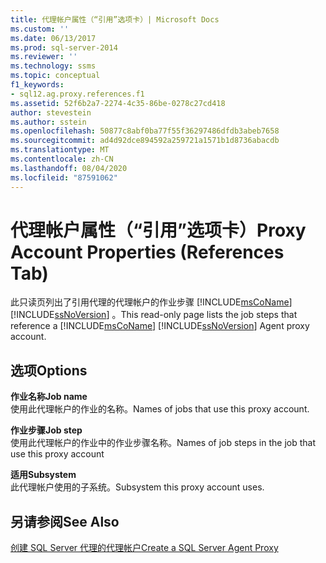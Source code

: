 ```yaml
---
title: 代理帐户属性（“引用”选项卡）| Microsoft Docs
ms.custom: ''
ms.date: 06/13/2017
ms.prod: sql-server-2014
ms.reviewer: ''
ms.technology: ssms
ms.topic: conceptual
f1_keywords:
- sql12.ag.proxy.references.f1
ms.assetid: 52f6b2a7-2274-4c35-86be-0278c27cd418
author: stevestein
ms.author: sstein
ms.openlocfilehash: 50877c8abf0ba77f55f36297486dfdb3abeb7658
ms.sourcegitcommit: ad4d92dce894592a259721a1571b1d8736abacdb
ms.translationtype: MT
ms.contentlocale: zh-CN
ms.lasthandoff: 08/04/2020
ms.locfileid: "87591062"
---
```

# <a name="proxy-account-properties-references-tab"></a><span data-ttu-id="49d26-102">代理帐户属性（“引用”选项卡）</span><span class="sxs-lookup"><span data-stu-id="49d26-102">Proxy Account Properties (References Tab)</span></span>
  <span data-ttu-id="49d26-103">此只读页列出了引用代理的代理帐户的作业步骤 [!INCLUDE[msCoName](../../includes/msconame-md.md)] [!INCLUDE[ssNoVersion](../../includes/ssnoversion-md.md)] 。</span><span class="sxs-lookup"><span data-stu-id="49d26-103">This read-only page lists the job steps that reference a [!INCLUDE[msCoName](../../includes/msconame-md.md)] [!INCLUDE[ssNoVersion](../../includes/ssnoversion-md.md)] Agent proxy account.</span></span>  
  
## <a name="options"></a><span data-ttu-id="49d26-104">选项</span><span class="sxs-lookup"><span data-stu-id="49d26-104">Options</span></span>  
 <span data-ttu-id="49d26-105">**作业名称**</span><span class="sxs-lookup"><span data-stu-id="49d26-105">**Job name**</span></span>  
 <span data-ttu-id="49d26-106">使用此代理帐户的作业的名称。</span><span class="sxs-lookup"><span data-stu-id="49d26-106">Names of jobs that use this proxy account.</span></span>  
  
 <span data-ttu-id="49d26-107">**作业步骤**</span><span class="sxs-lookup"><span data-stu-id="49d26-107">**Job step**</span></span>  
 <span data-ttu-id="49d26-108">使用此代理帐户的作业中的作业步骤名称。</span><span class="sxs-lookup"><span data-stu-id="49d26-108">Names of job steps in the job that use this proxy account</span></span>  
  
 <span data-ttu-id="49d26-109">**适用**</span><span class="sxs-lookup"><span data-stu-id="49d26-109">**Subsystem**</span></span>  
 <span data-ttu-id="49d26-110">此代理帐户使用的子系统。</span><span class="sxs-lookup"><span data-stu-id="49d26-110">Subsystem this proxy account uses.</span></span>  
  
## <a name="see-also"></a><span data-ttu-id="49d26-111">另请参阅</span><span class="sxs-lookup"><span data-stu-id="49d26-111">See Also</span></span>  
 [<span data-ttu-id="49d26-112">创建 SQL Server 代理的代理帐户</span><span class="sxs-lookup"><span data-stu-id="49d26-112">Create a SQL Server Agent Proxy</span></span>](create-a-sql-server-agent-proxy.md)  
  
  
